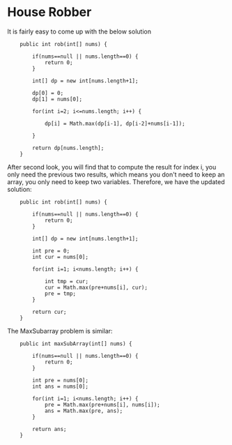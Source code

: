 # House Robber

It is fairly easy to come up with the below solution

```text
    public int rob(int[] nums) {
        
        if(nums==null || nums.length==0) {
            return 0;
        }
        
        int[] dp = new int[nums.length+1];
        
        dp[0] = 0;
        dp[1] = nums[0];
        
        for(int i=2; i<=nums.length; i++) {
            
            dp[i] = Math.max(dp[i-1], dp[i-2]+nums[i-1]);
            
        }
        
        return dp[nums.length]; 
    }
```

After second look, you will find that to compute the result for index i, you only need the previous two results, which means you don't need to keep an array, you only need to keep two variables. Therefore, we have the updated solution:

```text
    public int rob(int[] nums) {
        
        if(nums==null || nums.length==0) {
            return 0;
        }
        
        int[] dp = new int[nums.length+1];
        
        int pre = 0;
        int cur = nums[0];
        
        for(int i=1; i<nums.length; i++) {
            
            int tmp = cur;
            cur = Math.max(pre+nums[i], cur);
            pre = tmp;     
        }
        
        return cur; 
    }
```

The MaxSubarray problem is similar:

```text
    public int maxSubArray(int[] nums) {
        
        if(nums==null || nums.length==0) {
            return 0;
        }
        
        int pre = nums[0];   
        int ans = nums[0];
        
        for(int i=1; i<nums.length; i++) {
            pre = Math.max(pre+nums[i], nums[i]);
            ans = Math.max(pre, ans);
        }
        
        return ans;   
    }
```

 


